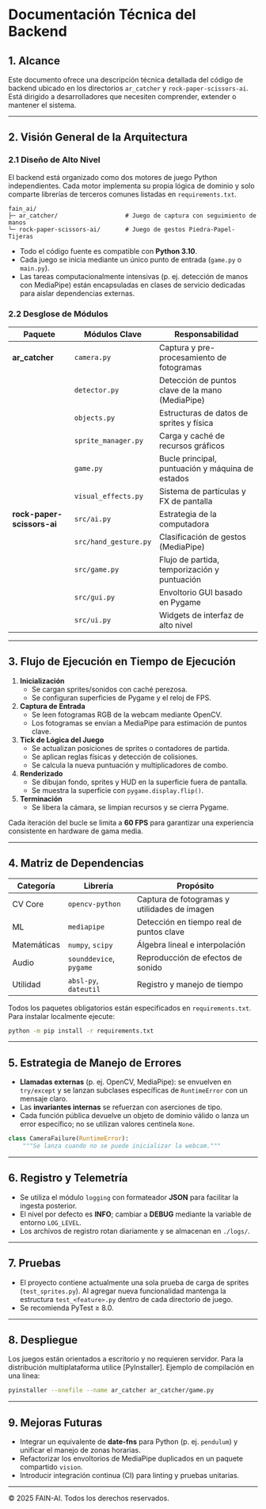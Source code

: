 # Documentación Técnica del Backend

## 1. Alcance
Este documento ofrece una descripción técnica detallada del código de
backend ubicado en los directorios `ar_catcher` y
`rock-paper-scissors-ai`. Está dirigido a desarrolladores que necesiten
comprender, extender o mantener el sistema.

---

## 2. Visión General de la Arquitectura

### 2.1 Diseño de Alto Nivel
El backend está organizado como dos motores de juego Python independientes.
Cada motor implementa su propia lógica de dominio y solo comparte
librerías de terceros comunes listadas en `requirements.txt`.

```
fain_ai/
├─ ar_catcher/                   # Juego de captura con seguimiento de manos
└─ rock-paper-scissors-ai/       # Juego de gestos Piedra-Papel-Tijeras
```

* Todo el código fuente es compatible con **Python 3.10**.
* Cada juego se inicia mediante un único punto de entrada
  (`game.py` o `main.py`).
* Las tareas computacionalmente intensivas (p. ej. detección de manos
  con MediaPipe) están encapsuladas en clases de servicio dedicadas para
  aislar dependencias externas.

### 2.2 Desglose de Módulos

| Paquete | Módulos Clave | Responsabilidad |
|---------|---------------|-----------------|
| **ar_catcher** | `camera.py` | Captura y pre-procesamiento de fotogramas |
| | `detector.py` | Detección de puntos clave de la mano (MediaPipe) |
| | `objects.py` | Estructuras de datos de sprites y física |
| | `sprite_manager.py` | Carga y caché de recursos gráficos |
| | `game.py` | Bucle principal, puntuación y máquina de estados |
| | `visual_effects.py` | Sistema de partículas y FX de pantalla |
| **rock-paper-scissors-ai** | `src/ai.py` | Estrategia de la computadora |
| | `src/hand_gesture.py` | Clasificación de gestos (MediaPipe) |
| | `src/game.py` | Flujo de partida, temporización y puntuación |
| | `src/gui.py` | Envoltorio GUI basado en Pygame |
| | `src/ui.py` | Widgets de interfaz de alto nivel |

---

## 3. Flujo de Ejecución en Tiempo de Ejecución

1. **Inicialización**
   * Se cargan sprites/sonidos con caché perezosa.
   * Se configuran superficies de Pygame y el reloj de FPS.
2. **Captura de Entrada**
   * Se leen fotogramas RGB de la webcam mediante OpenCV.
   * Los fotogramas se envían a MediaPipe para estimación de puntos clave.
3. **Tick de Lógica del Juego**
   * Se actualizan posiciones de sprites o contadores de partida.
   * Se aplican reglas físicas y detección de colisiones.
   * Se calcula la nueva puntuación y multiplicadores de combo.
4. **Renderizado**
   * Se dibujan fondo, sprites y HUD en la superficie fuera de pantalla.
   * Se muestra la superficie con `pygame.display.flip()`.
5. **Terminación**
   * Se libera la cámara, se limpian recursos y se cierra Pygame.

Cada iteración del bucle se limita a **60 FPS** para garantizar una
experiencia consistente en hardware de gama media.

---

## 4. Matriz de Dependencias

| Categoría | Librería | Propósito |
|-----------|---------|-----------|
| CV Core  | `opencv-python` | Captura de fotogramas y utilidades de imagen |
| ML       | `mediapipe` | Detección en tiempo real de puntos clave |
| Matemáticas | `numpy`, `scipy` | Álgebra lineal e interpolación |
| Audio    | `sounddevice`, `pygame` | Reproducción de efectos de sonido |
| Utilidad | `absl-py`, `dateutil` | Registro y manejo de tiempo |

Todos los paquetes obligatorios están especificados en `requirements.txt`.
Para instalar localmente ejecute:

```bash
python -m pip install -r requirements.txt
```

---

## 5. Estrategia de Manejo de Errores

* **Llamadas externas** (p. ej. OpenCV, MediaPipe): se envuelven en
  `try/except` y se lanzan subclases específicas de `RuntimeError` con
  un mensaje claro.
* Las **invariantes internas** se refuerzan con aserciones de tipo.
* Cada función pública devuelve un objeto de dominio válido o lanza un
  error específico; no se utilizan valores centinela `None`.

```python
class CameraFailure(RuntimeError):
    """Se lanza cuando no se puede inicializar la webcam."""
```

---

## 6. Registro y Telemetría

* Se utiliza el módulo `logging` con formateador **JSON** para facilitar
  la ingesta posterior.
* El nivel por defecto es **INFO**; cambiar a **DEBUG** mediante la
  variable de entorno `LOG_LEVEL`.
* Los archivos de registro rotan diariamente y se almacenan en `./logs/`.

---

## 7. Pruebas

* El proyecto contiene actualmente una sola prueba de carga de sprites
  (`test_sprites.py`). Al agregar nueva funcionalidad mantenga la
  estructura `test_<feature>.py` dentro de cada directorio de juego.
* Se recomienda PyTest ≥ 8.0.

---

## 8. Despliegue

Los juegos están orientados a escritorio y no requieren servidor. Para
la distribución multiplataforma utilice [PyInstaller]. Ejemplo de
compilación en una línea:

```bash
pyinstaller --onefile --name ar_catcher ar_catcher/game.py
```

---

## 9. Mejoras Futuras

* Integrar un equivalente de **date-fns** para Python (p. ej. `pendulum`)
  y unificar el manejo de zonas horarias.
* Refactorizar los envoltorios de MediaPipe duplicados en un paquete
  compartido `vision`.
* Introducir integración continua (CI) para linting y pruebas unitarias.

---

© 2025 FAIN-AI. Todos los derechos reservados.
